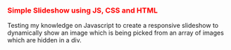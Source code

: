 <html>
<head>
</head>
  
 <body>
  <h3 style="color:red;">Simple Slideshow using JS, CSS and HTML</h3>

<p>Testing my knowledge on Javascript to create a responsive slideshow to dynamically show an image which is being picked from an array
of images which are hidden in a div.</p>
</body>
</html>
